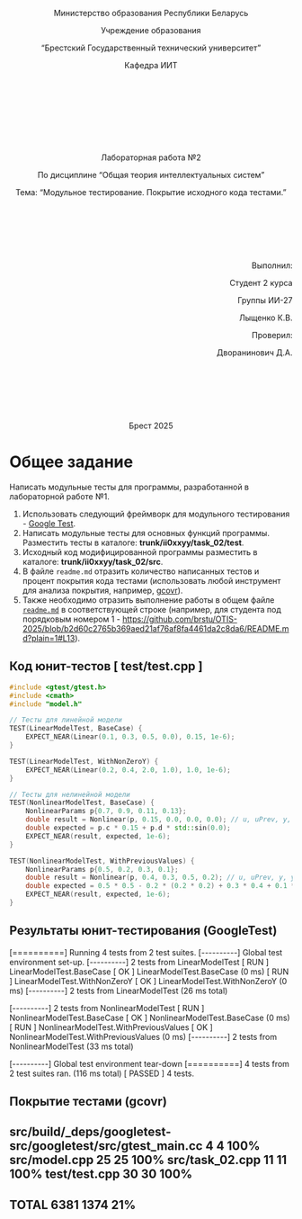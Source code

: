<p align="center">Министерство образования Республики Беларусь</p>
<p align="center">Учреждение образования</p>
<p align="center">“Брестский Государственный технический университет”</p>
<p align="center">Кафедра ИИТ</p>
<br><br><br><br><br><br><br>
<p align="center">Лабораторная работа №2</p>
<p align="center">По дисциплине “Общая теория интеллектуальных систем”</p>
<p align="center">Тема: “Модульное тестирование. Покрытие исходного кода тестами.”</p>
<br><br><br><br><br>
<p align="right">Выполнил:</p>
<p align="right">Студент 2 курса</p>
<p align="right">Группы ИИ-27</p>
<p align="right">Лыщенко К.В.</p>
<p align="right">Проверил:</p>
<p align="right">Дворанинович Д.А.</p>
<br><br><br><br><br>
<p align="center">Брест 2025</p>

# Общее задание #
Написать модульные тесты для программы, разработанной в лабораторной работе №1.

1. Использовать следующий фреймворк для модульного тестирования - [Google Test](https://google.github.io/googletest/).
2. Написать модульные тесты для основных функций программы. Разместить тесты в каталоге: **trunk/ii0xxyy/task_02/test**.
3. Исходный код модифицированной программы разместить в каталоге: **trunk/ii0xxyy/task_02/src**.
4. В файле `readme.md` отразить количество написанных тестов и процент покрытия кода тестами (использовать любой инструмент для анализа покрытия, например, [gcovr](https://gcovr.com/en/stable/)).
5. Также необходимо отразить выполнение работы в общем файле [`readme.md`](https://github.com/brstu/OTIS-2025/blob/main/README.md) в соответствующей строке (например, для студента под порядковым номером 1 - https://github.com/brstu/OTIS-2025/blob/b2d60c2765b369aed21af76af8fa4461da2c8da6/README.md?plain=1#L13).

## Код юнит-тестов [ test/test.cpp ]
```C++
#include <gtest/gtest.h>
#include <cmath>
#include "model.h"

// Тесты для линейной модели
TEST(LinearModelTest, BaseCase) {
    EXPECT_NEAR(Linear(0.1, 0.3, 0.5, 0.0), 0.15, 1e-6);
}

TEST(LinearModelTest, WithNonZeroY) {
    EXPECT_NEAR(Linear(0.2, 0.4, 2.0, 1.0), 1.0, 1e-6);
}

// Тесты для нелинейной модели
TEST(NonlinearModelTest, BaseCase) {
    NonlinearParams p{0.7, 0.9, 0.11, 0.13};
    double result = Nonlinear(p, 0.15, 0.0, 0.0, 0.0); // u, uPrev, y, yPrev
    double expected = p.c * 0.15 + p.d * std::sin(0.0);
    EXPECT_NEAR(result, expected, 1e-6);
}

TEST(NonlinearModelTest, WithPreviousValues) {
    NonlinearParams p{0.5, 0.2, 0.3, 0.1};
    double result = Nonlinear(p, 0.4, 0.3, 0.5, 0.2); // u, uPrev, y, yPrev
    double expected = 0.5 * 0.5 - 0.2 * (0.2 * 0.2) + 0.3 * 0.4 + 0.1 * std::sin(0.3);
    EXPECT_NEAR(result, expected, 1e-6);
}

```
## Результаты юнит-тестирования (GoogleTest)
[==========] Running 4 tests from 2 test suites.
[----------] Global test environment set-up.
[----------] 2 tests from LinearModelTest
[ RUN      ] LinearModelTest.BaseCase
[       OK ] LinearModelTest.BaseCase (0 ms)
[ RUN      ] LinearModelTest.WithNonZeroY
[       OK ] LinearModelTest.WithNonZeroY (0 ms)
[----------] 2 tests from LinearModelTest (26 ms total)

[----------] 2 tests from NonlinearModelTest
[ RUN      ] NonlinearModelTest.BaseCase
[       OK ] NonlinearModelTest.BaseCase (0 ms)
[ RUN      ] NonlinearModelTest.WithPreviousValues
[       OK ] NonlinearModelTest.WithPreviousValues (0 ms)
[----------] 2 tests from NonlinearModelTest (33 ms total)

[----------] Global test environment tear-down
[==========] 4 tests from 2 test suites ran. (116 ms total)
[  PASSED  ] 4 tests.

## Покрытие тестами (gcovr)
src/build/_deps/googletest-src/googletest/src/gtest_main.cc
                                               4       4   100%
src/model.cpp                                 25      25   100%
src/task_02.cpp                               11      11   100%
test/test.cpp                                 30      30   100%
------------------------------------------------------------------------------
TOTAL                                       6381    1374    21%
------------------------------------------------------------------------------